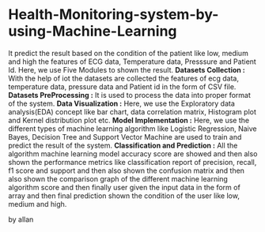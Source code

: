 # Health-Monitoring-system-by-using-Machine-Learning
It predict the result based on the condition of the patient like low, medium and high the features of ECG data, Temperature data, Presssure and Patient Id.
Here, we use Five Modules to shown the result.
**Datasets Collection :** With the help of iot the datasets are collected the features of ecg data, temperature data, pressure data and Patient id in the form of CSV file.
**Datasets PreProcessing :** It is used to process the data into proper format of the system.
**Data Visualization :** Here, we use the Exploratory data analysis(EDA) concept like bar chart, data correlation matrix, Histogram plot and Kernel distribution plot etc.
**Model Implementation :** Here, we use the different types of machine learning algorithm like Logistic Regression, Naive Bayes, Decision Tree and Support Vector Machine are used to train and predict the result of the system.
**Classification and Prediction :**  All the algorithm machine learning model accuracy score are showed and then also shown the performance metrics like classification report of precision, recall, f1 score and support and then also shown the confusion matrix and then also shown the comparison graph of the different machine learning algorithm score and then finally user given the input data in the form of array and then final prediction shown the condition of the user like low, medium and high.

by allan
